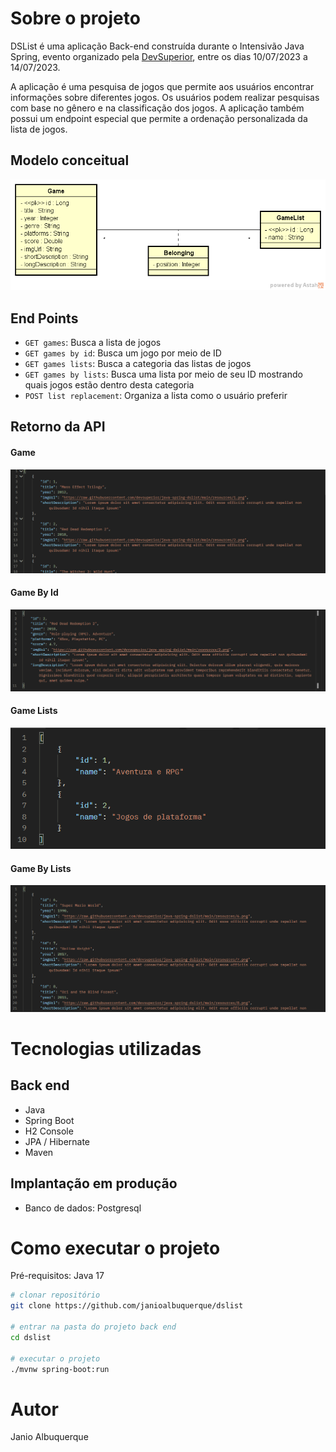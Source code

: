 # Sobre o projeto

DSList é uma aplicação Back-end construída durante o Intensivão Java Spring, evento organizado pela [DevSuperior](https://devsuperior.com "Site da DevSuperior"), entre os dias 10/07/2023 a 14/07/2023.

A aplicação é uma pesquisa de jogos que permite aos usuários encontrar informações sobre diferentes jogos.
Os usuários podem realizar pesquisas com base no gênero e na classificação dos jogos. A aplicação também possui um endpoint especial que permite a ordenação personalizada da lista de jogos.

## Modelo conceitual

![App Screenshot](https://raw.githubusercontent.com/devsuperior/java-spring-dslist/main/resources/dslist-model.png)

## End Points
- `GET games`: Busca a lista de jogos
- `GET games by id`: Busca um jogo por meio de ID
- `GET games lists`: Busca a categoria das listas de jogos
- `GET games by lists`: Busca uma lista por meio de seu ID mostrando quais jogos estão dentro desta categoria
- `POST list replacement`: Organiza a lista como o usuário preferir

## Retorno da API
#### Game
![App Screenshot](https://raw.githubusercontent.com/janioalbuquerque/dslist/master/src/assets/retorno_api%20end_point_games.png)

#### Game By Id
![App Screenshot](https://raw.githubusercontent.com/janioalbuquerque/dslist/master/src/assets/retorno_api%20end_point_game_by_id.png)

#### Game Lists
![App Screenshot](https://raw.githubusercontent.com/janioalbuquerque/dslist/master/src/assets/retorno_api%20end_point_game_list.png)

#### Game By Lists
![App Screenshot](https://raw.githubusercontent.com/janioalbuquerque/dslist/master/src/assets/retorno_api%20end_point_game_by_list.png)

# Tecnologias utilizadas

## Back end
- Java
- Spring Boot
- H2 Console
- JPA / Hibernate
- Maven

## Implantação em produção
- Banco de dados: Postgresql

# Como executar o projeto

Pré-requisitos: Java 17


```bash
# clonar repositório
git clone https://github.com/janioalbuquerque/dslist

# entrar na pasta do projeto back end
cd dslist

# executar o projeto
./mvnw spring-boot:run
```


# Autor

Janio Albuquerque
